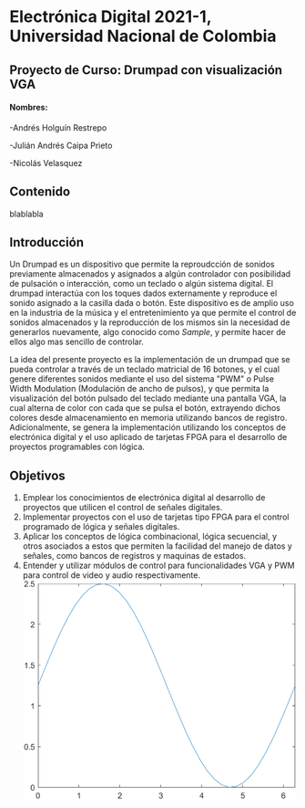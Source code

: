 # Electrónica Digital 2021-1, Universidad Nacional de Colombia 
## Proyecto de Curso: Drumpad con visualización VGA
#### Nombres:
-Andrés Holguín Restrepo

-Julián Andrés Caipa Prieto

-Nicolás Velasquez

## Contenido
blablabla

## Introducción
Un Drumpad es un dispositivo que permite la reproudcción de sonidos previamente almacenados y asignados a algún controlador con posibilidad de pulsación o interacción, como un teclado o algún sistema digital. El drumpad interactúa con los toques dados externamente y reproduce el sonido asignado a la casilla dada o botón. Este dispositivo es de amplio uso en la industria de la música y el entretenimiento ya que permite el control de sonidos almacenados y la reproducción de los mismos sin la necesidad de generarlos nuevamente, algo conocido como _Sample_, y permite hacer de ellos algo mas sencillo de controlar. 

La idea del presente proyecto es la implementación de un drumpad que se pueda controlar a través de un teclado matricial de 16 botones, y el cual genere diferentes sonidos mediante el uso del sistema "PWM" o Pulse Width Modulation (Modulación de ancho de pulsos), y que permita la visualización del botón pulsado del teclado mediante una pantalla VGA, la cual alterna de color con cada que se pulsa el botón, extrayendo dichos colores desde almacenamiento en memoria utilizando bancos de registro. Adicionalmente, se genera la implementación utilizando los conceptos de electrónica digital y el uso aplicado de tarjetas FPGA para el desarrollo de proyectos programables con lógica. 

## Objetivos
1. Emplear los conocimientos de electrónica digital al desarrollo de proyectos que utilicen el control de señales digitales.
2. Implementar proyectos con el uso de tarjetas tipo FPGA para el control programado de lógica y señales digitales.
3. Aplicar los conceptos de lógica combinacional, lógica secuencial, y otros asociados a estos que permiten la facilidad del manejo de datos y señales, como bancos de registros y maquinas de estados.
4. Entender y utilizar módulos de control para funcionalidades VGA y PWM para control de video y audio respectivamente. 
![senoidal](imagenes/senoidal.png)

